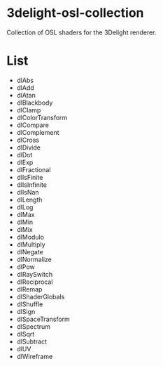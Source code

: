 3delight-osl-collection
===

Collection of OSL shaders for the 3Delight renderer.

List
===

* dlAbs
* dlAdd
* dlAtan
* dlBlackbody
* dlClamp
* dlColorTransform
* dlCompare
* dlComplement
* dlCross
* dlDivide
* dlDot
* dlExp
* dlFractional
* dlIsFinite
* dlIsInfinite
* dlIsNan
* dlLength
* dlLog
* dlMax
* dlMin
* dlMix
* dlModulo
* dlMultiply
* dlNegate
* dlNormalize
* dlPow
* dlRaySwitch
* dlReciprocal
* dlRemap
* dlShaderGlobals
* dlShuffle
* dlSign
* dlSpaceTransform
* dlSpectrum
* dlSqrt
* dlSubtract
* dlUV
* dlWireframe
